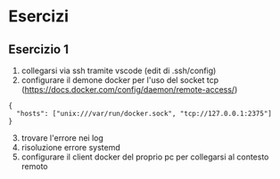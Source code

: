 # Esercizi

## Esercizio 1
1. collegarsi via ssh tramite vscode (edit di .ssh/config)
2. configurare il demone docker per l'uso del socket tcp (https://docs.docker.com/config/daemon/remote-access/)
```
{
  "hosts": ["unix:///var/run/docker.sock", "tcp://127.0.0.1:2375"]
}
```
3. trovare l'errore nei log
4. risoluzione errore systemd
5. configurare il client docker del proprio pc per collegarsi al contesto remoto

